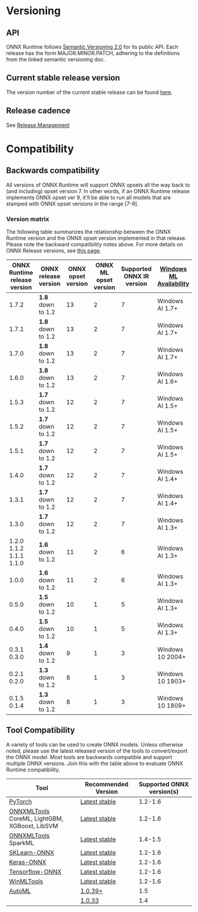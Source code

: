 # Versioning

## API
ONNX Runtime follows [Semantic Versioning 2.0](https://semver.org/) for its public API.
Each release has the form MAJOR.MINOR.PATCH, adhering to the definitions from the linked semantic versioning doc.

## Current stable release version
The version number of the current stable release can be found
[here](../VERSION_NUMBER).

## Release cadence
See [Release Management](ReleaseManagement.md)

# Compatibility

## Backwards compatibility
All versions of ONNX Runtime will support ONNX opsets all the way back to (and including) opset version 7.
In other words, if an ONNX Runtime release implements ONNX opset ver 9, it'll be able to run all
models that are stamped with ONNX opset versions in the range [7-9].


### Version matrix
The following table summarizes the relationship between the ONNX Runtime version and the ONNX opset version implemented in that release. 
Please note the backward compatibility notes above.
For more details on ONNX Release versions, see [this page](https://github.com/onnx/onnx/blob/master/docs/Versioning.md).

| ONNX Runtime release version | ONNX release version | ONNX opset version | ONNX ML opset version | Supported ONNX IR version | [Windows ML Availability](https://docs.microsoft.com/en-us/windows/ai/windows-ml/release-notes/)|
|------------------------------|--------------------|--------------------|----------------------|------------------|------------------|
| 1.7.2 | **1.8** down to 1.2 | 13 | 2 | 7 | Windows AI 1.7+ |
| 1.7.1 | **1.8** down to 1.2 | 13 | 2 | 7 | Windows AI 1.7+ |
| 1.7.0 | **1.8** down to 1.2 | 13 | 2 | 7 | Windows AI 1.7+ |
| 1.6.0 | **1.8** down to 1.2 | 13 | 2 | 7 | Windows AI 1.6+ |
| 1.5.3 | **1.7** down to 1.2 | 12 | 2 | 7 | Windows AI 1.5+ |
| 1.5.2 | **1.7** down to 1.2 | 12 | 2 | 7 | Windows AI 1.5+ |
| 1.5.1 | **1.7** down to 1.2 | 12 | 2 | 7 | Windows AI 1.5+ |
| 1.4.0 | **1.7** down to 1.2 | 12 | 2 | 7 | Windows AI 1.4+ |
| 1.3.1 | **1.7** down to 1.2 | 12 | 2 | 7 | Windows AI 1.4+ |
| 1.3.0 | **1.7** down to 1.2 | 12 | 2 | 7 | Windows AI 1.3+ |
| 1.2.0<br>1.1.2<br>1.1.1<br>1.1.0 | **1.6** down to 1.2 | 11 | 2 | 6 | Windows AI 1.3+ |
| 1.0.0 | **1.6** down to 1.2 | 11 | 2 | 6 | Windows AI 1.3+ |
| 0.5.0 | **1.5** down to 1.2 | 10 | 1 | 5 | Windows AI 1.3+ |
| 0.4.0 | **1.5** down to 1.2 | 10 | 1 | 5 | Windows AI 1.3+ |
| 0.3.1<br>0.3.0 | **1.4** down to 1.2 | 9 | 1 | 3 | Windows 10 2004+ |
| 0.2.1<br>0.2.0 | **1.3** down to 1.2 | 8 | 1 | 3 | Windows 10 1903+ |
| 0.1.5<br>0.1.4 | **1.3** down to 1.2 | 8 | 1 | 3 | Windows 10 1809+ |


## Tool Compatibility
A variety of tools can be used to create ONNX models. Unless otherwise noted, please use the latest released version of the tools to convert/export the ONNX model. Most tools are backwards compatible and support multiple ONNX versions. Join this with the table above to evaluate ONNX Runtime compatibility.


|Tool|Recommended Version|Supported ONNX version(s)|
|---|---|---|
|[PyTorch](https://pytorch.org/)|[Latest stable](https://pytorch.org/get-started/locally/)|1.2-1.6|
|[ONNXMLTools](https://pypi.org/project/onnxmltools/)<br>CoreML, LightGBM, XGBoost, LibSVM|[Latest stable](https://github.com/onnx/onnxmltools/releases)|1.2-1.6|
|[ONNXMLTools](https://pypi.org/project/onnxmltools/)<br> SparkML|[Latest stable](https://github.com/onnx/onnxmltools/releases)|1.4-1.5|
|[SKLearn-ONNX](https://pypi.org/project/skl2onnx/)|[Latest stable](https://github.com/onnx/sklearn-onnx/releases)|1.2-1.6|
|[Keras-ONNX](https://pypi.org/project/keras2onnx/)|[Latest stable](https://github.com/onnx/keras-onnx/releases)|1.2-1.6|
|[Tensorflow-ONNX](https://pypi.org/project/tf2onnx/)|[Latest stable](https://github.com/onnx/tensorflow-onnx/releases)|1.2-1.6|
|[WinMLTools](https://docs.microsoft.com/en-us/windows/ai/windows-ml/convert-model-winmltools)|[Latest stable](https://pypi.org/project/winmltools/)|1.2-1.6|
|[AutoML](https://docs.microsoft.com/en-us/azure/machine-learning/service/concept-automated-ml)|[1.0.39+](https://pypi.org/project/azureml-automl-core)|1.5|
| |[1.0.33](https://pypi.org/project/azureml-automl-core/1.0.33/)|1.4|

